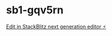 # sb1-gqv5rn

[Edit in StackBlitz next generation editor ⚡️](https://stackblitz.com/~/github.com/gmssankar/sb1-gqv5rn)